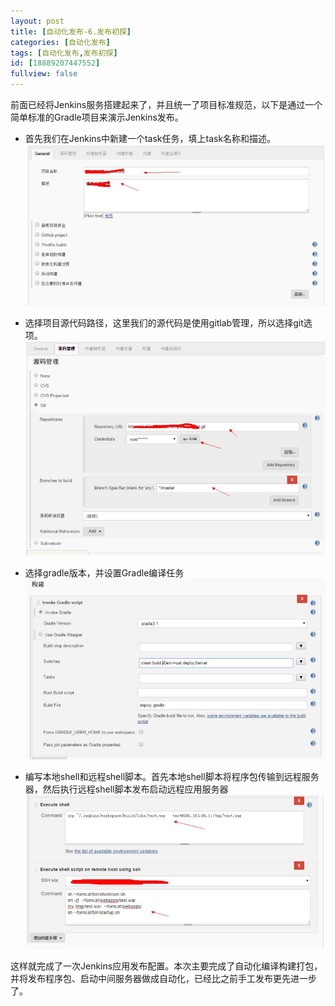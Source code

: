 ```yaml
---
layout: post
title: [自动化发布-6.发布初探]
categories: [自动化发布]
tags: [自动化发布,发布初探]
id: [18889207447552]
fullview: false
---
```

前面已经将Jenkins服务搭建起来了，并且统一了项目标准规范，以下是通过一个简单标准的Gradle项目来演示Jenkins发布。
* 首先我们在Jenkins中新建一个task任务，填上task名称和描述。
![mmexport1495612296745.jpg](/assets/resources/image/20170524/1495613436552040935.jpg "1495613436552040935.jpg")


* 选择项目源代码路径，这里我们的源代码是使用gitlab管理，所以选择git选项。
![mmexport1495614580097.jpg](/assets/resources/image/20170524/1495614772234042080.jpg "1495614772234042080.jpg")

* 选择gradle版本，并设置Gradle编译任务
![mmexport1495614583076.jpg](/assets/resources/image/20170524/1495614785049009572.jpg "1495614785049009572.jpg")

* 编写本地shell和远程shell脚本。首先本地shell脚本将程序包传输到远程服务器，然后执行远程shell脚本发布启动远程应用服务器
![mmexport1495614586622.jpg](/assets/resources/image/20170524/1495614792537098458.jpg "1495614792537098458.jpg")

这样就完成了一次Jenkins应用发布配置。本次主要完成了自动化编译构建打包，并将发布程序包、启动中间服务器做成自动化，已经比之前手工发布更先进一步了。
